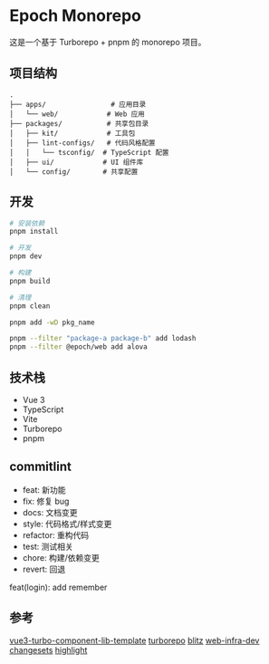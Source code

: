 # Epoch Monorepo

这是一个基于 Turborepo + pnpm 的 monorepo 项目。

## 项目结构

```
.
├── apps/                # 应用目录
│   └── web/            # Web 应用
├── packages/           # 共享包目录
│   ├── kit/            # 工具包
│   ├── lint-configs/   # 代码风格配置
│   │   └── tsconfig/  # TypeScript 配置
│   ├── ui/            # UI 组件库
│   └── config/        # 共享配置
```

## 开发

```bash
# 安装依赖
pnpm install

# 开发
pnpm dev

# 构建
pnpm build

# 清理
pnpm clean

pnpm add -wD pkg_name

pnpm --filter "package-a package-b" add lodash
pnpm --filter @epoch/web add alova
```

## 技术栈

- Vue 3
- TypeScript
- Vite
- Turborepo
- pnpm

## commitlint

* feat: 新功能
* fix: 修复 bug
* docs: 文档变更
* style: 代码格式/样式变更
* refactor: 重构代码
* test: 测试相关
* chore: 构建/依赖变更
* revert: 回退

feat(login): add remember

## 参考
[vue3-turbo-component-lib-template](https://github.com/huangmingfu/vue3-turbo-component-lib-template/blob/master/README.md)
[turborepo](https://github.com/vercel/turborepo/tree/main)
[blitz](https://github.com/blitz-js/blitz)
[web-infra-dev](https://github.com/web-infra-dev/modern.js)
[changesets](https://github.com/changesets/changesets)
[highlight](https://github.com/highlight/highlight?tab=readme-ov-file)
